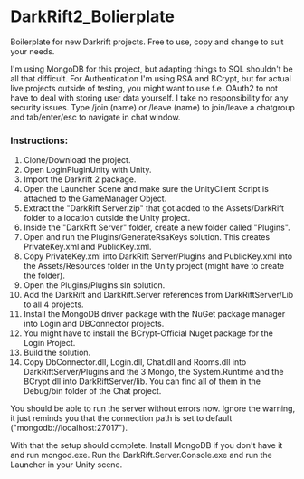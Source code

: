 # DarkRift2_Bolierplate

Boilerplate for new Darkrift projects. Free to use, copy and change to suit your needs.

I'm using MongoDB for this project, but adapting things to SQL shouldn't be all that difficult. For Authentication I'm using RSA and BCrypt, but for actual live projects outside of testing, you might want to use f.e. OAuth2 to not have to deal with storing user data yourself. I take no responsibility for any security issues. Type /join (name) or /leave (name) to join/leave a chatgroup and tab/enter/esc to navigate in chat window.

### Instructions:

1) Clone/Download the project.
2) Open LoginPluginUnity with Unity.
3) Import the Darkrift 2 package.
4) Open the Launcher Scene and make sure the UnityClient Script is attached to the GameManager Object.
5) Extract the "DarkRift Server.zip" that got added to the Assets/DarkRift folder to a location outside the Unity project.
6) Inside the "DarkRift Server" folder, create a new folder called "Plugins".
7) Open and run the Plugins/GenerateRsaKeys solution. This creates PrivateKey.xml and PublicKey.xml.
8) Copy PrivateKey.xml into DarkRift Server/Plugins and PublicKey.xml into the Assets/Resources folder in the Unity project (might have to create the folder).
9) Open the Plugins/Plugins.sln solution.
8) Add the DarkRift and DarkRift.Server references from DarkRiftServer/Lib to all 4 projects.
9) Install the MongoDB driver package with the NuGet package manager into Login and DBConnector projects.
10) You might have to install the BCrypt-Official Nuget package for the Login Project.
12) Build the solution.
13) Copy DbConnector.dll, Login.dll, Chat.dll and Rooms.dll into DarkRiftServer/Plugins and the 3 Mongo, the System.Runtime and the BCrypt dll into DarkRiftServer/lib. You can find all of them in the Debug/bin folder of the Chat project.

You should be able to run the server without errors now. 
Ignore the warning, it just reminds you that the connection path is set to default ("mongodb://localhost:27017").

With that the setup should complete. Install MongoDB if you don't have it and run mongod.exe.
Run the DarkRift.Server.Console.exe and run the Launcher in your Unity scene.
